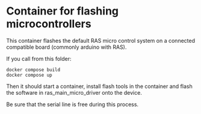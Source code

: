# Container for flashing microcontrollers

This container flashes the default RAS micro control system on a connected compatible board (commonly arduino with RAS). 

If you call from this folder:
```shell
docker compose build
docker compose up
```
Then it should start a container, install flash tools in the container and flash the software in ras_main_micro_driver onto the device. 

Be sure that the serial line is free during this process. 